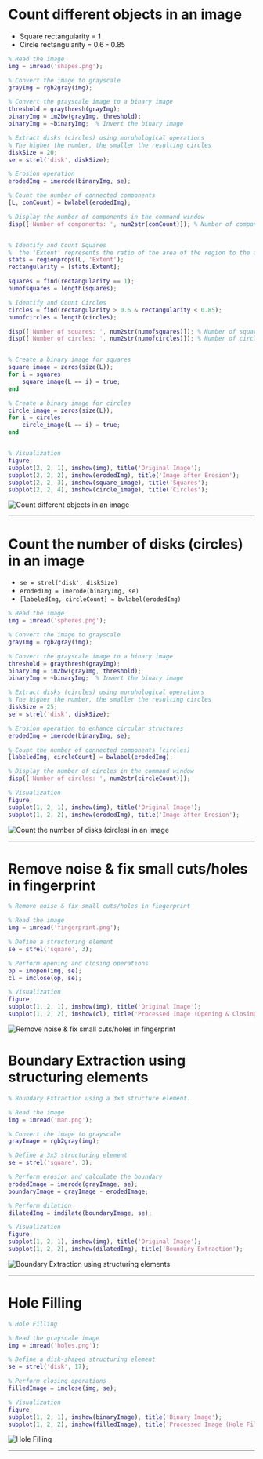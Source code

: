 # Count different objects in an image

- Square rectangularity = 1
- Circle rectangularity = 0.6 - 0.85

```matlab
% Read the image
img = imread('shapes.png');

% Convert the image to grayscale
grayImg = rgb2gray(img);

% Convert the grayscale image to a binary image
threshold = graythresh(grayImg);
binaryImg = im2bw(grayImg, threshold);
binaryImg = ~binaryImg;  % Invert the binary image

% Extract disks (circles) using morphological operations
% The higher the number, the smaller the resulting circles
diskSize = 20;
se = strel('disk', diskSize);

% Erosion operation
erodedImg = imerode(binaryImg, se);

% Count the number of connected components
[L, comCount] = bwlabel(erodedImg);

% Display the number of components in the command window
disp(['Number of components: ', num2str(comCount)]); % Number of components: 7


% Identify and Count Squares
%  the 'Extent' represents the ratio of the area of the region to the area of the bounding box. 
stats = regionprops(L, 'Extent'); 
rectangularity = [stats.Extent];

squares = find(rectangularity == 1);
numofsquares = length(squares);

% Identify and Count Circles
circles = find(rectangularity > 0.6 & rectangularity < 0.85);
numofcircles = length(circles);

disp(['Number of squares: ', num2str(numofsquares)]); % Number of squares: 3
disp(['Number of circles: ', num2str(numofcircles)]); % Number of circles: 4


% Create a binary image for squares
square_image = zeros(size(L));
for i = squares
    square_image(L == i) = true;
end

% Create a binary image for circles
circle_image = zeros(size(L));
for i = circles
    circle_image(L == i) = true;
end


% Visualization
figure;
subplot(2, 2, 1), imshow(img), title('Original Image');
subplot(2, 2, 2), imshow(erodedImg), title('Image after Erosion');
subplot(2, 2, 3), imshow(square_image), title('Squares');
subplot(2, 2, 4), imshow(circle_image), title('Circles');
```

![Count different objects in an image](output.png)


----------------------------------------------------------

# Count the number of disks (circles) in an image

- `se = strel('disk', diskSize)`
- `erodedImg = imerode(binaryImg, se)`
- `[labeledImg, circleCount] = bwlabel(erodedImg)`

```matlab
% Read the image
img = imread('spheres.png');

% Convert the image to grayscale
grayImg = rgb2gray(img);

% Convert the grayscale image to a binary image
threshold = graythresh(grayImg);
binaryImg = im2bw(grayImg, threshold);
binaryImg = ~binaryImg;  % Invert the binary image

% Extract disks (circles) using morphological operations
% The higher the number, the smaller the resulting circles
diskSize = 25;
se = strel('disk', diskSize);

% Erosion operation to enhance circular structures
erodedImg = imerode(binaryImg, se);

% Count the number of connected components (circles)
[labeledImg, circleCount] = bwlabel(erodedImg);

% Display the number of circles in the command window
disp(['Number of circles: ', num2str(circleCount)]);

% Visualization
figure;
subplot(1, 2, 1), imshow(img), title('Original Image');
subplot(1, 2, 2), imshow(erodedImg), title('Image after Erosion');
```

![Count the number of disks (circles) in an image](output1.png)

----------------------------------------------------------

# Remove noise & fix small cuts/holes in fingerprint

```matlab
% Remove noise & fix small cuts/holes in fingerprint

% Read the image
img = imread('fingerprint.png');

% Define a structuring element
se = strel('square', 3);

% Perform opening and closing operations
op = imopen(img, se);
cl = imclose(op, se);

% Visualization
figure;
subplot(1, 2, 1), imshow(img), title('Original Image');
subplot(1, 2, 2), imshow(cl), title('Processed Image (Opening & Closing)');
```

![Remove noise & fix small cuts/holes in fingerprint](output3.png)

# Boundary Extraction using structuring elements

```matlab
% Boundary Extraction using a 3×3 structure element.

% Read the image
img = imread('man.png');

% Convert the image to grayscale
grayImage = rgb2gray(img);

% Define a 3x3 structuring element
se = strel('square', 3);

% Perform erosion and calculate the boundary
erodedImage = imerode(grayImage, se);
boundaryImage = grayImage - erodedImage;

% Perform dilation
dilatedImg = imdilate(boundaryImage, se);

% Visualization
figure;
subplot(1, 2, 1), imshow(img), title('Original Image');
subplot(1, 2, 2), imshow(dilatedImg), title('Boundary Extraction');
```

![Boundary Extraction using structuring elements](output4.png)

----------------------------------------------------------

# Hole Filling

```matlab
% Hole Filling

% Read the grayscale image
img = imread('holes.png');

% Define a disk-shaped structuring element
se = strel('disk', 17);

% Perform closing operations
filledImage = imclose(img, se);

% Visualization
figure;
subplot(1, 2, 1), imshow(binaryImage), title('Binary Image');
subplot(1, 2, 2), imshow(filledImage), title('Processed Image (Hole Filling)');
```

![Hole Filling](output5.png)

----------------------------------------------------------